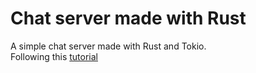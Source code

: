 # Chat server made with Rust
  
A simple chat server made with Rust and Tokio.  
Following this [tutorial](https://www.youtube.com/watch?v=Iapc-qGTEBQ)